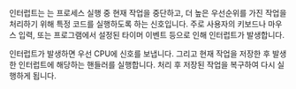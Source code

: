 인터럽트는 는 프로세스 실행 중 현재 작업을 중단하고, 더 높은 우선순위를 가진 작업을 처리하기 위해 특정 코드를 실행하도록 하는 신호입니다. 
주로 사용자의 키보드나 마우스 입력, 또는 프로그램에서 설정된 타이머 이벤트 등으로 인해 인터럽트가 발생합니다.

인터럽트가 발생하면 우선 CPU에 신호를 보냅니다. 
그리고 현재 작업을 저장한 후 발생한 인터럽트에 해당하는 핸들러를 실행합니다. 
처리 후 저장된 작업을 복구하여 다시 실행하게 됩니다.